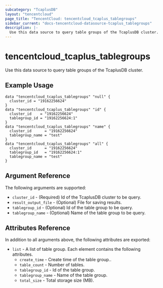 ```yaml
---
subcategory: "TcaplusDB"
layout: "tencentcloud"
page_title: "TencentCloud: tencentcloud_tcaplus_tablegroups"
sidebar_current: "docs-tencentcloud-datasource-tcaplus_tablegroups"
description: |-
  Use this data source to query table groups of the TcaplusDB cluster.
---
```


# tencentcloud_tcaplus_tablegroups

Use this data source to query table groups of the TcaplusDB cluster.

## Example Usage

```hcl
data "tencentcloud_tcaplus_tablegroups" "null" {
  cluster_id = "19162256624"
}
data "tencentcloud_tcaplus_tablegroups" "id" {
  cluster_id    = "19162256624"
  tablegroup_id = "19162256624:1"
}
data "tencentcloud_tcaplus_tablegroups" "name" {
  cluster_id      = "19162256624"
  tablegroup_name = "test"
}
data "tencentcloud_tcaplus_tablegroups" "all" {
  cluster_id      = "19162256624"
  tablegroup_id   = "19162256624:1"
  tablegroup_name = "test"
}
```

## Argument Reference

The following arguments are supported:

* `cluster_id` - (Required) Id of the TcaplusDB cluster to be query.
* `result_output_file` - (Optional) File for saving results.
* `tablegroup_id` - (Optional) Id of the table group to be query.
* `tablegroup_name` - (Optional) Name of the table group to be query.

## Attributes Reference

In addition to all arguments above, the following attributes are exported:

* `list` - A list of table group. Each element contains the following attributes.
  * `create_time` - Create time of the table group..
  * `table_count` - Number of tables.
  * `tablegroup_id` - Id of the table group.
  * `tablegroup_name` - Name of the table group.
  * `total_size` - Total storage size (MB).


